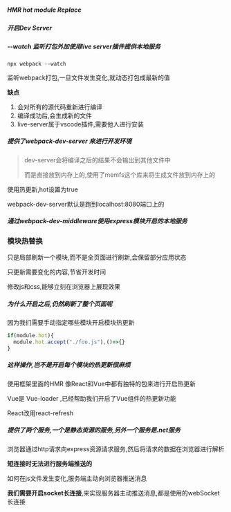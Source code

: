 ##### HMR hot  module Replace

##### 开启Dev Server

##### --watch  监听打包外加使用live server插件提供本地服务

```shell
npx webpack --watch
```

监听webpack打包,一旦文件发生变化,就动态打包成最新的值

**缺点**

1. 会对所有的源代码重新进行编译
2. 编译成功后,会生成新的文件
3. live-server属于vscode插件,需要他人进行安装

##### 提供了webpack-dev-server 来进行开发环境

> dev-server会将编译之后的结果不会输出到其他文件中
>
> 而是直接放到内存上的,使用了memfs这个库来将生成文件放到内存上的

使用热更新,hot设置为true

webpack-dev-server默认是跑到localhost:8080端口上的

#####  通过webpack-dev-middleware使用express模块开启的本地服务

### 模块热替换

只是局部刷新一个模块,而不是全页面进行刷新,会保留部分应用状态

只更新需要变化的内容,节省开发时间

修改js和css,能够立刻在浏览器上展现效果

##### 为什么开启之后,仍然刷新了整个页面呢

因为我们需要手动指定哪些模块开启模块热更新

```js
if(module.hot){
  module.hot.accept("./foo.js"),()=>{}
}
```

##### 这样操作,岂不是开启每个模块的热更新很麻烦

使用框架里面的HMR 像React和Vue中都有独特的包来进行开启热更新

Vue是 Vue-loader ,已经帮助我们开启了Vue组件的热更新功能

React改用react-refresh

##### 提供了两个服务,一个是静态资源的服务,另外一个服务是.net服务

浏览器通过http请求向express资源请求服务,然后将请求的数据在浏览器进行解析

**短连接时无法进行服务端推送的**

如何在js文件发生变化,服务端主动向浏览器推送消息

**我们需要开启socket长连接**,来实现服务器主动推送消息,都是使用的webSocket长连接

